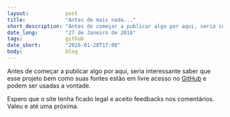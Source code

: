 ```yaml
---
layout:            post
title:             "Antes de mais nada..."
short_description: "Antes de começar a publicar algo por aqui, seria interessante saber que esse projeto bem como suas fontes estão em livre acesso no Github."
date_long:         "27 de Janeiro de 2016"
tags:              github
date_short:        "2016-01-28T17:00"
body:              blog
---
```


Antes de começar a publicar algo por aqui, seria interessante saber que esse projeto bem como suas fontes estão em livre acesso no [GitHub](https://github.com/boniattirodrigo/boniattirodrigo.github.io) e podem ser usadas a vontade.

Espero que o site tenha ficado legal e aceito feedbacks nos comentários. Valeu e até uma próxima.
